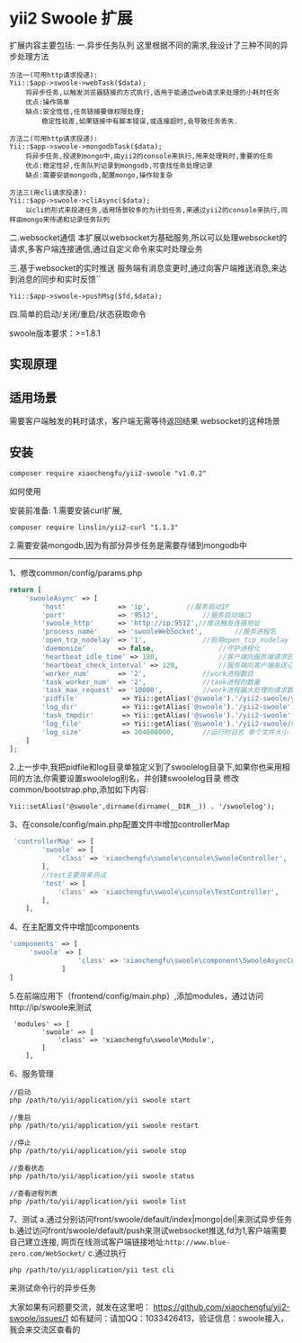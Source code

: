 # yii2 Swoole 扩展

扩展内容主要包括:
一.异步任务队列
这里根据不同的需求,我设计了三种不同的异步处理方法
```
方法一(可用http请求投递):
Yii::$app->swoole->webTask($data);
    将异步任务,以触发浏览器链接的方式执行,适用于能通过web请求来处理的小耗时任务
    优点:操作简单
    缺点:安全性低,任务链接要做权限处理;
        稳定性较差,如果链接中有脚本错误,或连接超时,会导致任务丢失.

方法二(可用http请求投递):
Yii::$app->swoole->mongodbTask($data);
    将异步任务,投递到mongo中,由yii2的console来执行,用来处理耗时,重要的任务
    优点:稳定性好,任务队列记录到mongodb,可查找任务处理记录
    缺点:需要安装mongodb,配置mongo,操作较复杂

方法三(用cli请求投递):
Yii::$app->swoole->cliAsync($data);
    以cli的形式来投递任务,适用场景较多的为计划任务,来通过yii2的console来执行,同样由mongo来传递和记录任务队列
```

二.websocket通信
本扩展以websocket为基础服务,所以可以处理websocket的请求,多客户端连接通信,通过自定义命令来实时处理业务

三.基于websocket的实时推送
服务端有消息变更时,通过向客户端推送消息,来达到消息的同步和实时反馈``
```
Yii::$app->swoole->pushMsg($fd,$data);
```

四.简单的启动/关闭/重启/状态获取命令


swoole版本要求：>=1.8.1

实现原理
------------

适用场景
------------
需要客户端触发的耗时请求，客户端无需等待返回结果
websocket的这种场景

安装
------------
```
composer require xiaochengfu/yii2-swoole "v1.0.2"
```

如何使用

安装前准备:
1.需要安装curl扩展,
```
composer require linslin/yii2-curl "1.1.3"
```
2.需要安装mongodb,因为有部分异步任务是需要存储到mongodb中


-----
1、修改common/config/params.php
```php
return [
    'swooleAsync' => [
        'host'             => 'ip', 		//服务启动IP
        'port'             => '9512',      		//服务启动端口
        'swoole_http'      => 'http://ip:9512',//推送触发连接地址
        'process_name'     => 'swooleWebSocket',		//服务进程名
        'open_tcp_nodelay' => '1',         		//启用open_tcp_nodelay
        'daemonize'        => false,				//守护进程化
        'heartbeat_idle_time' => 180,               //客户端向服务端请求的间隔时间,单位秒(s)
        'heartbeat_check_interval' => 120,          //服务端向客户端发送心跳包的间隔时间，两参数要配合使用,单位秒(s)
        'worker_num'       => '2',				//work进程数目
        'task_worker_num'  => '2',				//task进程的数量
        'task_max_request' => '10000',			//work进程最大处理的请求数
        'pidfile'           => Yii::getAlias('@swoole').'/yii2-swoole/yii2-swoole.pid',
        'log_dir'           => Yii::getAlias('@swoole').'/yii2-swoole',
        'task_tmpdir'       => Yii::getAlias('@swoole').'/yii2-swoole',
        'log_file'          => Yii::getAlias('@swoole').'/yii2-swoole/swoole.log',
        'log_size'          => 204800000,       //运行时日志 单个文件大小
    ]
];
```
2.上一步中,我把pidfile和log目录单独定义到了swoolelog目录下,如果你也采用相同的方法,你需要设置swoolelog别名，并创建swoolelog目录
修改common/bootstrap.php,添加如下内容:
```
Yii::setAlias('@swoole',dirname(dirname(__DIR__)) . '/swoolelog');
```

3、在console/config/main.php配置文件中增加controllerMap
```php
 'controllerMap' => [
        'swoole' => [
            'class' => 'xiaochengfu\swoole\console\SwooleController',
        ],
        //test主要用来测试
        'test' => [
            'class' => 'xiaochengfu\swoole\console\TestController',
        ],
    ],
```

4、在主配置文件中增加components
```php
'components' => [
     'swoole' => [
                 'class' => 'xiaochengfu\swoole\component\SwooleAsyncComponent',
             ]
]
```
5.在前端应用下（frontend/config/main.php）,添加modules，通过访问http://ip/swoole来测试
```
 'modules' => [
        'swoole' => [
            'class' => 'xiaochengfu\swoole\Module',
        ]
    ],
```

6、服务管理
```
//启动
php /path/to/yii/application/yii swoole start
 
//重启
php /path/to/yii/application/yii swoole restart

//停止
php /path/to/yii/application/yii swoole stop

//查看状态
php /path/to/yii/application/yii swoole status

//查看进程列表
php /path/to/yii/application/yii swoole list

```

7、测试
a.通过分别访问front/swoole/default/index|mongo|del|来测试异步任务
b.通过访问front/swoole/default/push来测试websocket推送,fd为1,客户端需要自己建立连接,
网页在线测试客户端链接地址:`http://www.blue-zero.com/WebSocket/`
c.通过执行
```
php /path/to/yii/application/yii test cli
```
来测试命令行的异步任务

大家如果有问题要交流，就发在这里吧：
https://github.com/xiaochengfu/yii2-swoole/issues/1
如有疑问：请加QQ：1033426413，验证信息：swoole接入，我会来交流区查看的


